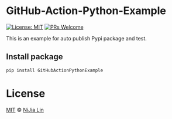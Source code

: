 # GitHub-Action-Python-Example

[![License: MIT](https://img.shields.io/badge/License-MIT-blue.svg)](https://opensource.org/licenses/MIT)
[![PRs Welcome](https://img.shields.io/badge/PRs-welcome-brightgreen.svg)](https://github.com/louis70109/line-notify#contributing)

This is an example for auto publish Pypi package and test.

## Install package

```
pip install GitHubActionPythonExample
```

# License

[MIT](https://github.com/louis70109/line-notify/blob/master/LICENSE) © [NiJia Lin](https://nijialin.com/about/)
